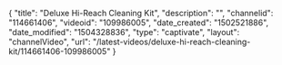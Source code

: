 {
    "title": "Deluxe Hi-Reach Cleaning Kit",
    "description": "",
    "channelid": "114661406",
    "videoid": "109986005",
    "date_created": "1502521886",
    "date_modified": "1504328836",
    "type": "captivate",
    "layout": "channelVideo",
    "url": "\/latest-videos\/deluxe-hi-reach-cleaning-kit\/114661406-109986005"
}